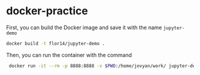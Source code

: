 # docker-practice

First, you can build the Docker image and save it with the name `jupyter-demo`

```bash
docker build -t flor14/jupyter-demo .
```

Then, you can run the container with the command 

```bash
 docker run -it --rm -p 8888:8888 -v $PWD:/home/jovyan/work/ jupyter-demo
```

